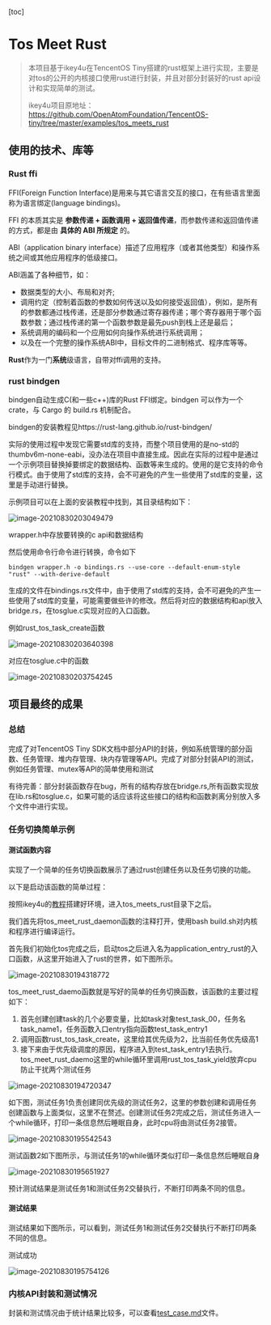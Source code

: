 [toc]

#  Tos Meet Rust

> 本项目基于ikey4u在TencentOS Tiny搭建的rust框架上进行实现，主要是对tos的公开的内核接口使用rust进行封装，并且对部分封装好的rust api设计和实现简单的测试。
>
> ikey4u项目原地址：https://github.com/OpenAtomFoundation/TencentOS-tiny/tree/master/examples/tos_meets_rust

## 使用的技术、库等

### Rust ffi

FFI(Foreign Function Interface)是用来与其它语言交互的接口，在有些语言里面称为语言绑定(language bindings)。

FFI 的本质其实是 **参数传递 + 函数调用 + 返回值传递**，而参数传递和返回值传递的方式，都是由 **具体的 ABI 所规定** 的。

ABI（application binary interface）描述了应用程序（或者其他类型）和操作系统之间或其他应用程序的低级接口。

ABI涵盖了各种细节，如：

- 数据类型的大小、布局和对齐;
- 调用约定（控制着函数的参数如何传送以及如何接受返回值），例如，是所有的参数都通过栈传递，还是部分参数通过寄存器传递；哪个寄存器用于哪个函数参数；通过栈传递的第一个函数参数是最先push到栈上还是最后；
- 系统调用的编码和一个应用如何向操作系统进行系统调用；
- 以及在一个完整的操作系统ABI中，目标文件的二进制格式、程序库等等。

**Rust**作为一门**系统**级语言，自带对ffi调用的支持。

### rust bindgen

bindgen自动生成C(和一些c++)库的Rust FFI绑定。bindgen 可以作为一个 crate，与 Cargo 的 build.rs 机制配合。

bindgen的安装教程见https://rust-lang.github.io/rust-bindgen/

实际的使用过程中发现它需要std库的支持，而整个项目使用的是no-std的thumbv6m-none-eabi，没办法在项目中直接生成。因此在实际的过程中是通过一个示例项目替换掉要绑定的数据结构、函数等来生成的。使用的是它支持的命令行模式。由于使用了std库的支持，会不可避免的产生一些使用了std库的变量，这里是手动进行替换。

示例项目可以在上面的安装教程中找到，其目录结构如下：

![image-20210830203049479](image/image-20210830203049479.png)

wrapper.h中存放要转换的c api和数据结构

然后使用命令行命令进行转换，命令如下

```
bindgen wrapper.h -o bindings.rs --use-core --default-enum-style "rust" --with-derive-default
```

生成的文件在bindings.rs文件中，由于使用了std库的支持，会不可避免的产生一些使用了std库的变量，可能需要做些许的修改。然后将对应的数据结构和api放入bridge.rs，在tosglue.c实现对应的入口函数。

例如rust_tos_task_create函数

![image-20210830203640398](image/image-20210830203640398.png)

对应在tosglue.c中的函数

![image-20210830203754245](image/image-20210830203754245.png)

## 项目最终的成果

### 总结

完成了对TencentOS Tiny SDK文档中部分API的封装，例如系统管理的部分函数、任务管理、堆内存管理、块内存管理等API。完成了对部分封装API的测试，例如任务管理、mutex等API的简单使用和测试

有待完善：部分封装函数存在bug，所有的结构存放在bridge.rs,所有函数实现放在lib.rs和tosglue.c，如果可能的话应该将这些接口的结构和函数剥离分别放入多个文件中进行实现。

### 任务切换简单示例

#### 测试函数内容

实现了一个简单的任务切换函数展示了通过rust创建任务以及任务切换的功能。

以下是启动该函数的简单过程：

按照ikey4u的[教程](https://github.com/OpenAtomFoundation/TencentOS-tiny/tree/master/examples/tos_meets_rust)搭建好环境，进入tos_meets_rust目录下之后。

我们首先将tos_meet_rust_daemon函数的注释打开，使用bash build.sh对内核和程序进行编译运行。

首先我们初始化tos完成之后，启动tos之后进入名为application_entry_rust的入口函数，从这里开始进入了rust的世界，如下图所示。

![image-20210830194318772](image/image-20210830194318772.png)

tos_meet_rust_daemo函数就是写好的简单的任务切换函数，该函数的主要过程如下：

1. 首先创建创建task的几个必要变量，比如task对象test_task_00，任务名task_name1，任务函数入口entry指向函数test_task_entry1
2. 调用函数rust_tos_task_create，这里给其优先级为2，比当前任务优先级高1
3. 接下来由于优先级调度的原因，程序进入到test_task_entry1去执行。tos_meet_rust_daemo这里的while循环里调用rust_tos_task_yield放弃cpu防止干扰两个测试任务

![image-20210830194720347](image/image-20210830194720347.png)

如下图，测试任务1负责创建同优先级的测试任务2，这里的参数创建和调用任务创建函数与上面类似，这里不在赘述。创建测试任务2完成之后，测试任务进入一个while循环，打印一条信息然后睡眠自身，此时cpu将由测试任务2接管。

![image-20210830195542543](image/image-20210830195542543.png)

测试函数2如下图所示，与测试任务1的while循环类似打印一条信息然后睡眠自身

![image-20210830195651927](image/image-20210830195651927.png)

预计测试结果是测试任务1和测试任务2交替执行，不断打印两条不同的信息。

#### 测试结果

测试结果如下图所示，可以看到，测试任务1和测试任务2交替执行不断打印两条不同的信息。

测试成功

![image-20210830195754126](image/image-20210830195754126.png)

### 内核API封装和测试情况

封装和测试情况由于统计结果比较多，可以查看[test_case.md](./test_case.md)文件。

